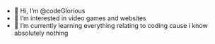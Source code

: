 - 👋 Hi, I’m @codeGlorious
- 👀 I’m interested in video games and websites
- 🌱 I’m currently learning everything relating to coding cause i know absolutely nothing
